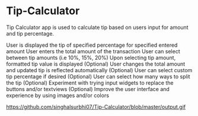 Tip-Calculator
==============
Tip Calculator app is used to calculate tip based on users input for amount and tip percentage.

User is displayed the tip of specified percentage for specified entered amount
User enters the total amount of the transaction
User can select between tip amounts (i.e 10%, 15%, 20%)
Upon selecting tip amount, formatted tip value is displayed
(Optional) User changes the total amount and updated tip is reflected automatically
(Optional) User can select custom tip percentage if desired
(Optional) User can select how many ways to split the tip
(Optional) Experiment with trying input widgets to replace the buttons and/or textviews
(Optional) Improve the user interface and experience by using images and/or colors

https://github.com/singhalsurbhi07/Tip-Calculator/blob/master/output.gif
